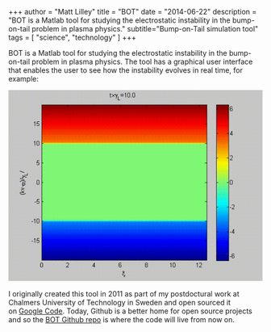 +++
author = "Matt Lilley"
title = "BOT"
date = "2014-06-22"
description = "BOT is a Matlab tool for studying the electrostatic instability in the bump-on-tail problem in plasma physics."
subtitle="Bump-on-Tail simulation tool"
tags = [
    "science",
    "technology"
]
+++

BOT is a Matlab tool for studying the electrostatic instability in the bump-on-tail problem in plasma physics. The tool has a graphical user interface that enables the user to see how the instability evolves in real time, for example:

![Bump on tail simulation animation](BOT.gif "From https://doi.org/10.1103/PhysRevLett.112.155002")


I originally created this tool in 2011 as part of my postdoctural work at Chalmers University of Technology in Sweden and open sourced it on [Google Code](https://code.google.com/archive/p/bump-on-tail/). Today, Github is a better home for open source projects and so the [BOT Github repo](https://github.com/mklilley/BOT) is where the code will live from now on.
